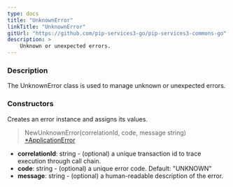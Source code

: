 ```yaml
---
type: docs
title: "UnknownError"
linkTitle: "UnknownError"
gitUrl: "https://github.com/pip-services3-go/pip-services3-commons-go"
description: >
    Unknown or unexpected errors.
---
```


### Description

The UnknownError class is used to manage unknown or unexpected errors.

### Constructors
Creates an error instance and assigns its values.

> NewUnknownError(correlationId, code, message string) [*ApplicationError](../application_error)

- **correlationId**: string - (optional) a unique transaction id to trace execution through call chain.
- **code**: string - (optional) a unique error code. Default: "UNKNOWN"
- **message**: string - (optional) a human-readable description of the error.
